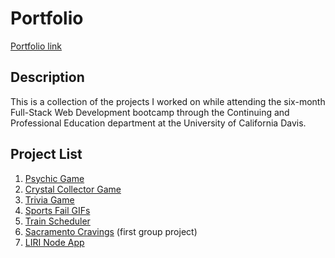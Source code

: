 # Portfolio

[Portfolio link](https://jenniferhjones.github.io/)

## Description
This is a collection of the projects I worked on while attending the six-month Full-Stack Web Development bootcamp through the Continuing and Professional Education department at the University of California Davis. 

## Project List
1. [Psychic Game](http://github.com/JenniferHJones/jenniferhjones.github.io/tree/master/portfolio/psychic)
2. [Crystal Collector Game](http://github.com/JenniferHJones/jenniferhjones.github.io/tree/master/portfolio/crystal)
3. [Trivia Game](http://github.com/JenniferHJones/jenniferhjones.github.io/tree/master/portfolio/trivia)
4. [Sports Fail GIFs](http://github.com/JenniferHJones/jenniferhjones.github.io/tree/master/portfolio/giphy)
5. [Train Scheduler](http://github.com/JenniferHJones/jenniferhjones.github.io/tree/master/portfolio/train)
6. [Sacramento Cravings](http://github.com/JenniferHJones/jenniferhjones.github.io/tree/master/portfolio/Sacramento_Cravings) (first group project)
7. [LIRI Node App](http://github.com/JenniferHJones/jenniferhjones.github.io/tree/master/projects/liri)
